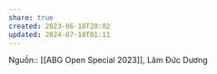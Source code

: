 ```yaml
---
share: true
created: 2023-06-10T20:02
updated: 2024-07-18T01:11
---
```

Nguồn:: [[ABG Open Special 2023]], Lâm Đức Dương
